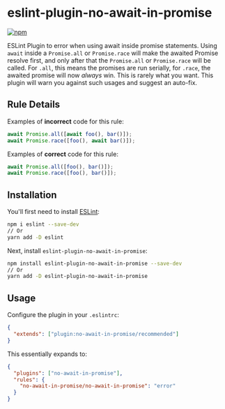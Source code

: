 # eslint-plugin-no-await-in-promise

[![npm](https://img.shields.io/npm/v/eslint-plugin-no-await-in-promise)](https://www.npmjs.com/package/eslint-plugin-no-await-in-promise)

ESLint Plugin to error when using await inside promise statements. Using `await` inside a `Promise.all` or `Promise.race` will make the awaited Promise resolve first, and only after that the `Promise.all` or `Promise.race` will be called. For `.all`, this means the promises are run serially, for `.race`, the awaited promise will now _always_ win. This is rarely what you want. This plugin will warn you against such usages and suggest an auto-fix.

## Rule Details

Examples of **incorrect** code for this rule:

```js
await Promise.all([await foo(), bar()]);
await Promise.race([foo(), await bar()]);
```

Examples of **correct** code for this rule:

```js
await Promise.all([foo(), bar()]);
await Promise.race([foo(), bar()]);
```

## Installation

You'll first need to install [ESLint](https://eslint.org/):

```sh
npm i eslint --save-dev
// Or
yarn add -D eslint
```

Next, install `eslint-plugin-no-await-in-promise`:

```sh
npm install eslint-plugin-no-await-in-promise --save-dev
// Or
yarn add -D eslint-plugin-no-await-in-promise
```

## Usage

Configure the plugin in your `.eslintrc`:

```json
{
  "extends": ["plugin:no-await-in-promise/recommended"]
}
```

This essentially expands to:

```json
{
  "plugins": ["no-await-in-promise"],
  "rules": {
    "no-await-in-promise/no-await-in-promise": "error"
  }
}
```
